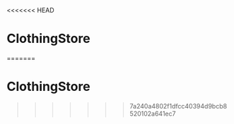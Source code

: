 <<<<<<< HEAD
# ClothingStore
=======
# ClothingStore
>>>>>>> 7a240a4802f1dfcc40394d9bcb8520102a641ec7
